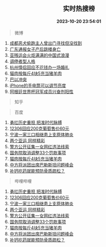 <div align="center"><h2>实时热搜榜</h2><h4>2023-10-20 23:54:01</h4></div>

> 微博  

1. [成都恶犬偷跑主人曾出门寻找但没找到](https://s.weibo.com/weibo?q=%23%E6%88%90%E9%83%BD%E6%81%B6%E7%8A%AC%E5%81%B7%E8%B7%91%E4%B8%BB%E4%BA%BA%E6%9B%BE%E5%87%BA%E9%97%A8%E5%AF%BB%E6%89%BE%E4%BD%86%E6%B2%A1%E6%89%BE%E5%88%B0%23&t=31&band_rank=1&Refer=top)<br />
2. [广东通报女子产后跳楼身亡](https://s.weibo.com/weibo?q=%23%E5%B9%BF%E4%B8%9C%E9%80%9A%E6%8A%A5%E5%A5%B3%E5%AD%90%E4%BA%A7%E5%90%8E%E8%B7%B3%E6%A5%BC%E8%BA%AB%E4%BA%A1%23&t=31&band_rank=2&Refer=top)<br />
3. [亚残运会火炬满满的中国式浪漫](https://s.weibo.com/weibo?q=%23%E4%BA%9A%E6%AE%8B%E8%BF%90%E4%BC%9A%E7%81%AB%E7%82%AC%E6%BB%A1%E6%BB%A1%E7%9A%84%E4%B8%AD%E5%9B%BD%E5%BC%8F%E6%B5%AA%E6%BC%AB%23&t=31&band_rank=3&Refer=top)<br />
4. [调停者型人格](https://s.weibo.com/weibo?q=%E8%B0%83%E5%81%9C%E8%80%85%E5%9E%8B%E4%BA%BA%E6%A0%BC&t=31&band_rank=4&Refer=top)<br />
5. [杭州情侣回应不花钱办一场婚礼](https://s.weibo.com/weibo?q=%23%E6%9D%AD%E5%B7%9E%E6%83%85%E4%BE%A3%E5%9B%9E%E5%BA%94%E4%B8%8D%E8%8A%B1%E9%92%B1%E5%8A%9E%E4%B8%80%E5%9C%BA%E5%A9%9A%E7%A4%BC%23&t=31&band_rank=5&Refer=top)<br />
6. [猫肉按每斤4块5充当猪羊肉](https://s.weibo.com/weibo?q=%23%E7%8C%AB%E8%82%89%E6%8C%89%E6%AF%8F%E6%96%A44%E5%9D%975%E5%85%85%E5%BD%93%E7%8C%AA%E7%BE%8A%E8%82%89%23&t=31&band_rank=6&Refer=top)<br />
7. [巴以冲突](https://s.weibo.com/weibo?q=%23%E5%B7%B4%E4%BB%A5%E5%86%B2%E7%AA%81%23&t=31&band_rank=7&Refer=top)<br />
8. [iPhone的手电筒可以调节亮度](https://s.weibo.com/weibo?q=iPhone%E7%9A%84%E6%89%8B%E7%94%B5%E7%AD%92%E5%8F%AF%E4%BB%A5%E8%B0%83%E8%8A%82%E4%BA%AE%E5%BA%A6&t=31&band_rank=8&Refer=top)<br />
9. [阿根廷世界杯冠军成员兴奋剂阳性](https://s.weibo.com/weibo?q=%23%E9%98%BF%E6%A0%B9%E5%BB%B7%E4%B8%96%E7%95%8C%E6%9D%AF%E5%86%A0%E5%86%9B%E6%88%90%E5%91%98%E5%85%B4%E5%A5%8B%E5%89%82%E9%98%B3%E6%80%A7%23&t=31&band_rank=9&Refer=top)<br />

> 知乎  


> 百度  

1. [勇扛历史重担 把准时代脉搏](https://www.baidu.com/s?wd=%E5%8B%87%E6%89%9B%E5%8E%86%E5%8F%B2%E9%87%8D%E6%8B%85+%E6%8A%8A%E5%87%86%E6%97%B6%E4%BB%A3%E8%84%89%E6%90%8F&sa=fyb_news&rsv_dl=fyb_news)<br />
2. [12306回应200克葡萄售价60元](https://www.baidu.com/s?wd=12306%E5%9B%9E%E5%BA%94200%E5%85%8B%E8%91%A1%E8%90%84%E5%94%AE%E4%BB%B760%E5%85%83&sa=fyb_news&rsv_dl=fyb_news)<br />
3. [宁波一家三口相继患上支原体肺炎](https://www.baidu.com/s?wd=%E5%AE%81%E6%B3%A2%E4%B8%80%E5%AE%B6%E4%B8%89%E5%8F%A3%E7%9B%B8%E7%BB%A7%E6%82%A3%E4%B8%8A%E6%94%AF%E5%8E%9F%E4%BD%93%E8%82%BA%E7%82%8E&sa=fyb_news&rsv_dl=fyb_news)<br />
4. [两个亚运 同样精彩](https://www.baidu.com/s?wd=%E4%B8%A4%E4%B8%AA%E4%BA%9A%E8%BF%90+%E5%90%8C%E6%A0%B7%E7%B2%BE%E5%BD%A9&sa=fyb_news&rsv_dl=fyb_news)<br />
5. [警方公开征集一女网红违法线索](https://www.baidu.com/s?wd=%E8%AD%A6%E6%96%B9%E5%85%AC%E5%BC%80%E5%BE%81%E9%9B%86%E4%B8%80%E5%A5%B3%E7%BD%91%E7%BA%A2%E8%BF%9D%E6%B3%95%E7%BA%BF%E7%B4%A2&sa=fyb_news&rsv_dl=fyb_news)<br />
6. [国务院取消调整33个罚款事项](https://www.baidu.com/s?wd=%E5%9B%BD%E5%8A%A1%E9%99%A2%E5%8F%96%E6%B6%88%E8%B0%83%E6%95%B433%E4%B8%AA%E7%BD%9A%E6%AC%BE%E4%BA%8B%E9%A1%B9&sa=fyb_news&rsv_dl=fyb_news)<br />
7. [猫肉按每斤4块5充当猪羊肉](https://www.baidu.com/s?wd=%E7%8C%AB%E8%82%89%E6%8C%89%E6%AF%8F%E6%96%A44%E5%9D%975%E5%85%85%E5%BD%93%E7%8C%AA%E7%BE%8A%E8%82%89&sa=fyb_news&rsv_dl=fyb_news)<br />
8. [中方将派团出席巴勒斯坦问题峰会](https://www.baidu.com/s?wd=%E4%B8%AD%E6%96%B9%E5%B0%86%E6%B4%BE%E5%9B%A2%E5%87%BA%E5%B8%AD%E5%B7%B4%E5%8B%92%E6%96%AF%E5%9D%A6%E9%97%AE%E9%A2%98%E5%B3%B0%E4%BC%9A&sa=fyb_news&rsv_dl=fyb_news)<br />
9. [补钙吃药就能预防骨质疏松？](https://www.baidu.com/s?wd=%E8%A1%A5%E9%92%99%E5%90%83%E8%8D%AF%E5%B0%B1%E8%83%BD%E9%A2%84%E9%98%B2%E9%AA%A8%E8%B4%A8%E7%96%8F%E6%9D%BE%EF%BC%9F&sa=fyb_news&rsv_dl=fyb_news)<br />

> 哔哩哔哩  

1. [勇扛历史重担 把准时代脉搏](https://www.baidu.com/s?wd=%E5%8B%87%E6%89%9B%E5%8E%86%E5%8F%B2%E9%87%8D%E6%8B%85+%E6%8A%8A%E5%87%86%E6%97%B6%E4%BB%A3%E8%84%89%E6%90%8F&sa=fyb_news&rsv_dl=fyb_news)<br />
2. [12306回应200克葡萄售价60元](https://www.baidu.com/s?wd=12306%E5%9B%9E%E5%BA%94200%E5%85%8B%E8%91%A1%E8%90%84%E5%94%AE%E4%BB%B760%E5%85%83&sa=fyb_news&rsv_dl=fyb_news)<br />
3. [宁波一家三口相继患上支原体肺炎](https://www.baidu.com/s?wd=%E5%AE%81%E6%B3%A2%E4%B8%80%E5%AE%B6%E4%B8%89%E5%8F%A3%E7%9B%B8%E7%BB%A7%E6%82%A3%E4%B8%8A%E6%94%AF%E5%8E%9F%E4%BD%93%E8%82%BA%E7%82%8E&sa=fyb_news&rsv_dl=fyb_news)<br />
4. [两个亚运 同样精彩](https://www.baidu.com/s?wd=%E4%B8%A4%E4%B8%AA%E4%BA%9A%E8%BF%90+%E5%90%8C%E6%A0%B7%E7%B2%BE%E5%BD%A9&sa=fyb_news&rsv_dl=fyb_news)<br />
5. [警方公开征集一女网红违法线索](https://www.baidu.com/s?wd=%E8%AD%A6%E6%96%B9%E5%85%AC%E5%BC%80%E5%BE%81%E9%9B%86%E4%B8%80%E5%A5%B3%E7%BD%91%E7%BA%A2%E8%BF%9D%E6%B3%95%E7%BA%BF%E7%B4%A2&sa=fyb_news&rsv_dl=fyb_news)<br />
6. [国务院取消调整33个罚款事项](https://www.baidu.com/s?wd=%E5%9B%BD%E5%8A%A1%E9%99%A2%E5%8F%96%E6%B6%88%E8%B0%83%E6%95%B433%E4%B8%AA%E7%BD%9A%E6%AC%BE%E4%BA%8B%E9%A1%B9&sa=fyb_news&rsv_dl=fyb_news)<br />
7. [猫肉按每斤4块5充当猪羊肉](https://www.baidu.com/s?wd=%E7%8C%AB%E8%82%89%E6%8C%89%E6%AF%8F%E6%96%A44%E5%9D%975%E5%85%85%E5%BD%93%E7%8C%AA%E7%BE%8A%E8%82%89&sa=fyb_news&rsv_dl=fyb_news)<br />
8. [中方将派团出席巴勒斯坦问题峰会](https://www.baidu.com/s?wd=%E4%B8%AD%E6%96%B9%E5%B0%86%E6%B4%BE%E5%9B%A2%E5%87%BA%E5%B8%AD%E5%B7%B4%E5%8B%92%E6%96%AF%E5%9D%A6%E9%97%AE%E9%A2%98%E5%B3%B0%E4%BC%9A&sa=fyb_news&rsv_dl=fyb_news)<br />
9. [补钙吃药就能预防骨质疏松？](https://www.baidu.com/s?wd=%E8%A1%A5%E9%92%99%E5%90%83%E8%8D%AF%E5%B0%B1%E8%83%BD%E9%A2%84%E9%98%B2%E9%AA%A8%E8%B4%A8%E7%96%8F%E6%9D%BE%EF%BC%9F&sa=fyb_news&rsv_dl=fyb_news)<br />

